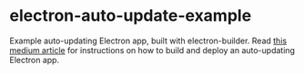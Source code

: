 # electron-auto-update-example

Example auto-updating Electron app, built with electron-builder. Read [this medium article](https://medium.com/@johndyer24/creating-and-deploying-an-auto-updating-electron-app-for-mac-and-windows-using-electron-builder-6a3982c0cee6) for instructions on how to build and deploy an auto-updating Electron app.

